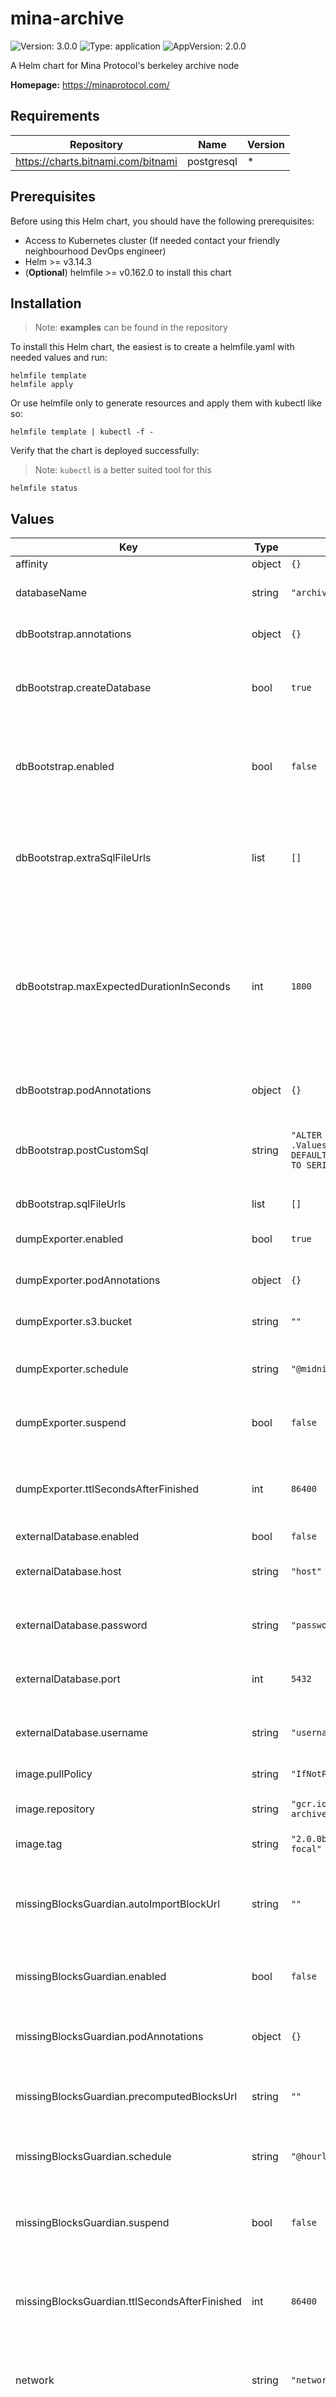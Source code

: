 # mina-archive

![Version: 3.0.0](https://img.shields.io/badge/Version-3.0.0-informational?style=flat-square) ![Type: application](https://img.shields.io/badge/Type-application-informational?style=flat-square) ![AppVersion: 2.0.0](https://img.shields.io/badge/AppVersion-2.0.0-informational?style=flat-square)

A Helm chart for Mina Protocol's berkeley archive node

**Homepage:** <https://minaprotocol.com/>

## Requirements

| Repository | Name | Version |
|------------|------|---------|
| https://charts.bitnami.com/bitnami | postgresql | * |

## Prerequisites

Before using this Helm chart, you should have the following prerequisites:

- Access to Kubernetes cluster (If needed contact your friendly neighbourhood DevOps engineer)
- Helm >= v3.14.3
- (**Optional**) helmfile >= v0.162.0 to install this chart

## Installation

> Note: **examples** can be found in the repository

To install this Helm chart, the easiest is to create a helmfile.yaml with needed values and run:

```
helmfile template
helmfile apply
```

Or use helmfile only to generate resources and apply them with kubectl like so:

```
helmfile template | kubectl -f -
```

Verify that the chart is deployed successfully:

> Note: `kubectl` is a better suited tool for this

```
helmfile status
```

## Values

| Key | Type | Default | Description |
|-----|------|---------|-------------|
| affinity | object | `{}` |  |
| databaseName | string | `"archive"` | Database name of the archive node |
| dbBootstrap.annotations | object | `{}` | Annotations to apply to the job |
| dbBootstrap.createDatabase | bool | `true` | Instanciate the database on the database server |
| dbBootstrap.enabled | bool | `false` | Enable to dbBootstrap job to populate the database schema or dump |
| dbBootstrap.extraSqlFileUrls | list | `[]` | SQL file urls to pre-download before executing the SQL file urls |
| dbBootstrap.maxExpectedDurationInSeconds | int | `1800` | Set the bootstrap duration expected to be used by other pods when waiting for the bootstrap to complete, before reaching timeout |
| dbBootstrap.podAnnotations | object | `{}` | Annotations to apply to the pod  |
| dbBootstrap.postCustomSql | string | `"ALTER DATABASE {{ .Values.databaseName }} SET DEFAULT_TRANSACTION_ISOLATION TO SERIALIZABLE"` | Execute SQL inline command after loading the SQL file urls |
| dbBootstrap.sqlFileUrls | list | `[]` | SQL file urls to execute |
| dumpExporter.enabled | bool | `true` | Enabled dump exporter  |
| dumpExporter.podAnnotations | object | `{}` | Annotations to the  dump exporter  |
| dumpExporter.s3.bucket | string | `""` | S3 bucket to export the dump to |
| dumpExporter.schedule | string | `"@midnight"` | Frequency to execute the  dump exporter |
| dumpExporter.suspend | bool | `false` | Suspend the  dump exporter execution |
| dumpExporter.ttlSecondsAfterFinished | int | `86400` | Seconds before cleaning up the  dump exporter execution |
| externalDatabase.enabled | bool | `false` |  |
| externalDatabase.host | string | `"host"` | Host for external database connection |
| externalDatabase.password | string | `"password"` | Password of external database connection |
| externalDatabase.port | int | `5432` | Port of external database connection |
| externalDatabase.username | string | `"username"` | Username of external database connection |
| image.pullPolicy | string | `"IfNotPresent"` | Image pull policy |
| image.repository | string | `"gcr.io/o1labs-192920/mina-archive"` | Docker image repository |
| image.tag | string | `"2.0.0berkeley-rc1-1551e2f-focal"` | Docker image tag |
| missingBlocksGuardian.autoImportBlockUrl | string | `""` | URL to auto import a block when running the missing blocks guardian |
| missingBlocksGuardian.enabled | bool | `false` | Enabled missing blocks guardian |
| missingBlocksGuardian.podAnnotations | object | `{}` | Annotations to the missing blocks guardian  |
| missingBlocksGuardian.precomputedBlocksUrl | string | `""` | URL to fetch the pre-computed blocks from |
| missingBlocksGuardian.schedule | string | `"@hourly"` | Frequency to execute the missing blocks guardian |
| missingBlocksGuardian.suspend | bool | `false` | Suspend the missing blocks guardian execution |
| missingBlocksGuardian.ttlSecondsAfterFinished | int | `86400` | Seconds before cleaning up the missing blocks guardian execution |
| network | string | `"network"` | Mina network name (e.g.: `mainnet`, `devnet`) |
| node.configFileUrl | string | `""` | Config file url to be downloaded and used as config file before the server starts |
| node.extraArgs | list | `[]` | Extra arguments for the mina archive process |
| node.extraEnvVars | list | `[]` | Extra environment variables for the mina archive process |
| node.metrics.enabled | bool | `true` | Enable metric service |
| node.podAnnotations | object | `{}` | Annotations to the mina archive pods |
| node.ports.metrics | int | `10002` | Mina archive metric port number |
| node.ports.rpc | int | `3086` | Mina archive RPC port number |
| node.readinessProbe | object | `{"exec":{"command":["bash","/scripts/archive-readiness.sh"]}}` | Readiness probe configuration |
| node.replicas | int | `1` | Replicas number for the archive node deployment |
| node.resources | object | `{}` | Resources for the mina archive pods |
| node.service.annotations | object | `{}` | Annotations to the mina archive service |
| node.service.labels | object | `{}` | Labels to the mina archive service |
| nodeSelector | object | `{}` | Node selector for all the pods |
| postgresClientDockerImage | string | `"bitnami/postgresql:16.2.0-debian-12-r18"` | Image to use as postgresql client, to export dumps for example |
| postgresql.auth.enablePostgresUser | bool | `false` | Enable the default postgres user |
| postgresql.auth.password | string | `"password"` | Password for the database |
| postgresql.auth.username | string | `"username"` | Username for the database |
| postgresql.enabled | bool | `true` | Enable local postgresql database server |
| postgresql.primary.extendedConfiguration | string | `"max_wal_size=2048\n"` | Extended configuration to configure postgresql server |
| postgresql.primary.persistence.enabled | bool | `true` | Enable the persistence for the postgresql server |
| postgresql.primary.persistence.size | string | `"8Gi"` | Size of the postgresql server volume |
| postgresql.primary.persistence.storageClass | string | `""` | Storage class for the postgresql server volume |
| postgresql.primary.resourcesPreset | string | `"nano"` | Resources preset to set resource requests and limits |
| serviceAccount.annotations | object | `{}` | Service account annotations |
| tolerations | list | `[]` | Toleration for all the pods |

